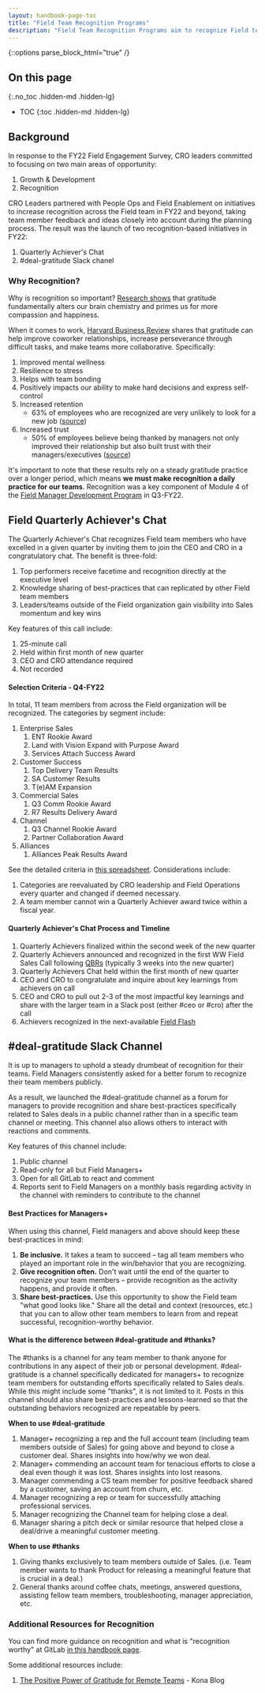 ```yaml
---
layout: handbook-page-toc
title: "Field Team Recognition Programs"
description: "Field Team Recognition Programs aim to recognize Field team members for significant contributions to team performance. These programs are a direct result of Sales engagement survey data and CRO leaders' commitment to fostering a culture of recognition"
---
```


{::options parse_block_html="true" /}

## On this page
{:.no_toc .hidden-md .hidden-lg}

- TOC
{:toc .hidden-md .hidden-lg}

## Background 

In response to the FY22 Field Engagement Survey, CRO leaders committed to focusing on two main areas of opportunity: 
1. Growth & Development 
1. Recognition 

CRO Leaders partnered with People Ops and Field Enablement on initiatives to increase recognition across the Field team in FY22 and beyond, taking team member feedback and ideas closely into account during the planning process. The result was the launch of two recognition-based initiatives in FY22: 
1. Quarterly Achiever's Chat 
1. #deal-gratitude Slack chanel 

### Why Recognition? 

Why is recognition so important? [Research shows](https://greatergood.berkeley.edu/article/item/how_gratitude_can_transform_your_workplace) that gratitude fundamentally alters our brain chemistry and primes us for more compassion and happiness.

When it comes to work, [Harvard Business Review](https://hbr.org/2020/10/use-gratitude-to-counter-stress-and-uncertainty) shares that gratitude can help improve coworker relationships, increase perseverance through difficult tasks, and make teams more collaborative. Specifically: 
1. Improved mental wellness
1. Resilience to stress 
1. Helps with team bonding
1. Positively impacts our ability to make hard decisions and express self-control
1. Increased retention 
   - 63% of employees who are recognized are very unlikely to look for a new job ([source](https://www.hrtechnologist.com/articles/rewards-and-recognition/employee-recognition-and-retention-statistics/#))
1. Increased trust 
   - 50% of employees believe being thanked by managers not only improved their relationship but also built trust with their managers/executives ([source](https://www.tinypulse.com/blog/sk-employee-recognition-stats))

It's important to note that these results rely on a steady gratitude practice over a longer period, which means **we must  make recognition a daily practice for our teams**. Recognition was a key component of Module 4 of the [Field Manager Development Program](https://about.gitlab.com/handbook/sales/field-manager-development/) in Q3-FY22.  

## Field Quarterly Achiever's Chat 

The Quarterly Achiever's Chat recognizes Field team members who have excelled in a given quarter by inviting them to join the CEO and CRO in a congratulatory chat. The benefit is three-fold:
1. Top performers receive facetime and recognition directly at the executive level
1. Knowledge sharing of best-practices that can replicated by other Field team members
1. Leaders/teams outside of the Field organization gain visibility into Sales momentum and key wins

Key features of this call include: 
1. 25-minute call
1. Held within first month of new quarter
1. CEO and CRO attendance required
1. Not recorded 

#### Selection Criteria - Q4-FY22 

In total, 11 team members from across the Field organization will be recognized. The categories by segment include: 
1. Enterprise Sales
   1. ENT Rookie Award
   1. Land with Vision Expand with Purpose Award
   1. Services Attach Success Award 
1. Customer Success
   1. Top Delivery Team Results
   1. SA Customer Results
   1. T(e)AM Expansion
1. Commercial Sales
   1. Q3 Comm Rookie Award
   1. R7 Results Delivery Award
1. Channel 
   1. Q3 Channel Rookie Award 
   1. Partner Collaboration Award
1. Alliances 
   1. Alliances Peak Results Award

See the detailed criteria in [this spreadsheet](https://docs.google.com/spreadsheets/d/1hSHyI-jZL_TwrhHeZILQWIktfFJXr_3jQ16E56thnEk/edit?usp=sharing). Considerations include: 
1. Categories are reevaluated by CRO leadership and Field Operations every quarter and changed if deemed necessary. 
1. A team member cannot win a Quarterly Achiever award twice within a fiscal year. 

#### Quarterly Achiever's Chat Process and Timeline
1. Quarterly Achievers finalized within the second week of the new quarter
1. Quarterly Achievers announced and recognized in the first WW Field Sales Call following [QBRs](/handbook/sales/qbrs/) (typically 3 weeks into the new quarter)
1. Quarterly Achievers Chat held within the first month of new quarter 
1. CEO and CRO to congratulate and inquire about key learnings from achievers on call
1. CEO and CRO to pull out 2-3 of the most impactful key learnings and share with the larger team in a Slack post (either #ceo or #cro) after the call
1. Achievers recognized in the next-available [Field Flash](/handbook/sales/field-communications/field-flash-newsletter/)

## #deal-gratitude Slack Channel 

It is up to managers to uphold a steady drumbeat of recognition for their teams. Field Managers consistently asked for a better forum to recognize their team members publicly. 

As a result, we launched the #deal-gratitude channel as a forum for managers to provide recognition and share best-practices specifically related to Sales deals in a public channel rather than in a specific team channel or meeting. This channel also allows others to interact with reactions and comments. 

Key features of this channel include: 
1. Public channel
1. Read-only for all but Field Managers+
1. Open for all GitLab to react and comment
1. Reports sent to Field Managers on a monthly basis regarding activity in the channel with reminders to contribute to the channel

#### Best Practices for Managers+ 
When using this channel, Field managers and above should keep these best-practices in mind: 
1. **Be inclusive.** It takes a team to succeed – tag all team members who played an important role in the win/behavior that you are recognizing.  
1. **Give recognition often.** Don't wait until the end of the quarter to recognize your team members – provide recognition as the activity happens, and provide it often. 
1. **Share best-practices.** Use this opportunity to show the Field team "what good looks like." Share all the detail and context (resources, etc.) that you can to allow other team members to learn from and repeat successful, recognition-worthy behavior.  

#### What is the difference between #deal-gratitude and #thanks? 
The #thanks is a channel for any team member to thank anyone for contributions in any aspect of their job or personal development. #deal-gratitude is a channel specifically dedicated for managers+ to recognize team members for outstanding efforts specifically related to Sales deals. While this might include some "thanks", it is not limited to it. Posts in this channel should also share best-practices and lessons-learned so that the outstanding behaviors recognized are repeatable by peers.

**When to use #deal-gratitude**

1. Manager+ recognizing a rep and the full account team (including team members outside of Sales) for going above and beyond to close a customer deal. Shares insights into how/why we won deal.
1. Manager+ commending an account team for tenacious efforts to close a deal even though it was lost. Shares insights into lost reasons.
1. Manager commending a CS team member for positive feedback shared by a customer, saving an account from churn, etc.
1. Manager recognizing a rep or team for successfully attaching professional services.
1. Manager recognizing the Channel team for helping close a deal.
1. Manager sharing a pitch deck or similar resource that helped close a deal/drive a meaningful customer meeting.

**When to use #thanks**

1. Giving thanks exclusively to team members outside of Sales. (i.e. Team member wants to thank Product for releasing a meaningful feature that is crucial in a deal.)
1. General thanks around coffee chats, meetings, answered questions, assisting fellow team members, troubleshooting, manager appreciation, etc.

### Additional Resources for Recognition

You can find more guidance on recognition and what is "recognition worthy" at GitLab [in this handbook page](https://about.gitlab.com/handbook/people-group/guidance-on-feedback/#recognition).

Some additional resources include: 
1. [The Positive Power of Gratitude for Remote Teams](https://www.heykona.com/post/the-positive-power-of-gratitude-for-remote-teams) - Kona Blog 


